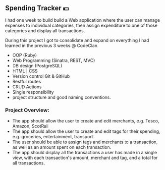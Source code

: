 ## Spending Tracker :dollar:

I had one week to build build a Web application where the user can manage expenses to individual categories, then assign expenditure to one of those categories and display all transactions.

During this project I got to consolidate and expand on everything I had learned in the previous 3 weeks @ CodeClan.

* OOP (Ruby)
* Web Programming (Sinatra, REST, MVC)
* DB design (PostgreSQL) 
* HTML | CSS
* Version control Git & GitHub
* Restful routes
* CRUD Actions
* Single responsibility
* project structure and good naming conventions.

### Project Overview:

* The app should allow the user to create and edit merchants, e.g. Tesco, Amazon, ScotRail
* The app should allow the user to create and edit tags for their spending, e.g. groceries, entertainment, transport
* The user should be able to assign tags and merchants to a transaction, as well as an amount spent on each transaction.
* The app should display all the transactions a user has made in a single view, with each transaction's amount, merchant and tag, and a total for all transactions.


